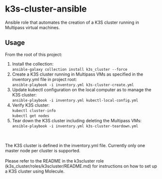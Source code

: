 # k3s-cluster-ansible
Ansible role that automates the creation of a K3S cluster running in Multipass virtual machines.

Usage
-----
From the root of this project:
1. Install the collection:<br/>
   ```ansible-galaxy collection install k3s_cluster --force```
2. Create a K3S cluster running in Multipass VMs as specified in the inventory.yml file in project root:<br/>
   ```ansible-playbook -i inventory.yml k3s-cluster-create.yml```
3. Update kubectl configuration on the local computer as to manage the K3S cluster:<br/>
   ```ansible-playbook -i inventory.yml kubectl-local-config.yml```
4. Verify K3S cluster:<br/>
   ```kubectl cluster-info```<br/>
   ```kubectl get nodes```<br/>
5. Tear down the K3S cluster including deleting the Multipass VMs:<br/>
   ```ansible-playbook -i inventory.yml k3s-cluster-teardown.yml```

<br/><br/>
The K3S cluster is defined in the inventory.yml file. Currently only one master node per cluster is supported.
<br/><br/>
Please refer to the README in the k3scluster role (k3s_cluster/roles/k3scluster/README.md)
for instructions on how to set up a K3S cluster using Molecule.
